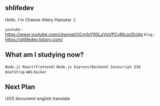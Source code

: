 ## shlifedev
 Hello. I'm Cheese Allery Hamster :)
 
 `youtube` : https://www.youtube.com/channel/UCm1oY9SLzVgVPCvMcqcDUdg
 `blog` : https://shlifedev.tistory.com/  
 
 

## What am I studying now?

 `Node.js React(Frontend)` `Node.js Express(Backend)` `Javascript ES6` `BootStrap` `AWS` `Docker`
 
 
## Next Plan
 UGS document english translate 
